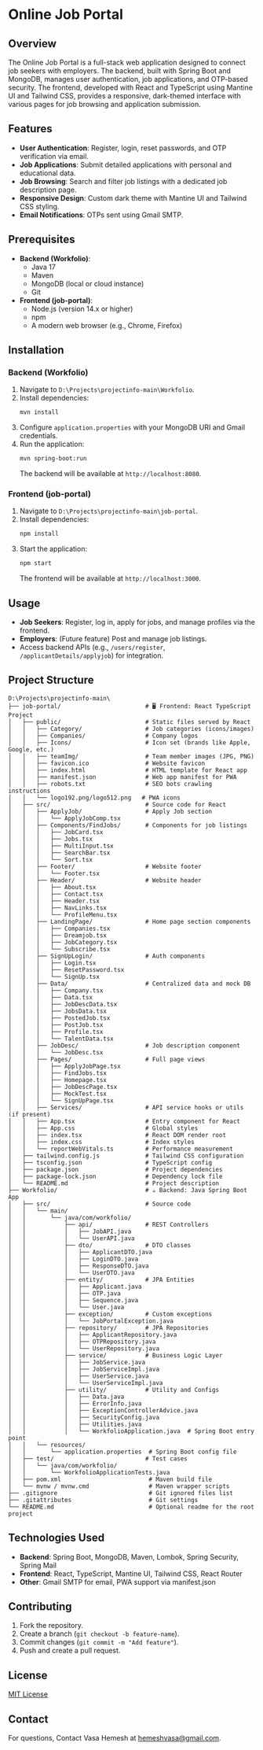 # Online Job Portal

## Overview
The Online Job Portal is a full-stack web application designed to connect job seekers with employers. The backend, built with Spring Boot and MongoDB, manages user authentication, job applications, and OTP-based security. The frontend, developed with React and TypeScript using Mantine UI and Tailwind CSS, provides a responsive, dark-themed interface with various pages for job browsing and application submission.

## Features
- **User Authentication**: Register, login, reset passwords, and OTP verification via email.
- **Job Applications**: Submit detailed applications with personal and educational data.
- **Job Browsing**: Search and filter job listings with a dedicated job description page.
- **Responsive Design**: Custom dark theme with Mantine UI and Tailwind CSS styling.
- **Email Notifications**: OTPs sent using Gmail SMTP.

## Prerequisites
- **Backend (Workfolio)**:
  - Java 17
  - Maven
  - MongoDB (local or cloud instance)
  - Git
- **Frontend (job-portal)**:
  - Node.js (version 14.x or higher)
  - npm
  - A modern web browser (e.g., Chrome, Firefox)

## Installation

### Backend (Workfolio)
1. Navigate to `D:\Projects\projectinfo-main\Workfolio`.
2. Install dependencies:
   ```bash
   mvn install
   ```
3. Configure `application.properties` with your MongoDB URI and Gmail credentials.
4. Run the application:
   ```bash
   mvn spring-boot:run
   ```
   The backend will be available at `http://localhost:8080`.

### Frontend (job-portal)
1. Navigate to `D:\Projects\projectinfo-main\job-portal`.
2. Install dependencies:
   ```bash
   npm install
   ```
3. Start the application:
   ```bash
   npm start
   ```
   The frontend will be available at `http://localhost:3000`.

## Usage
- **Job Seekers**: Register, log in, apply for jobs, and manage profiles via the frontend.
- **Employers**: (Future feature) Post and manage job listings.
- Access backend APIs (e.g., `/users/register`, `/applicantDetails/applyjob`) for integration.

## Project Structure
```
D:\Projects\projectinfo-main\
├── job-portal/                        # 🖥️ Frontend: React TypeScript Project
│   ├── public/                        # Static files served by React
│   │   ├── Category/                  # Job categories (icons/images)
│   │   ├── Companies/                 # Company logos
│   │   ├── Icons/                     # Icon set (brands like Apple, Google, etc.)
│   │   ├── teamImg/                   # Team member images (JPG, PNG)
│   │   ├── favicon.ico                # Website favicon
│   │   ├── index.html                 # HTML template for React app
│   │   ├── manifest.json              # Web app manifest for PWA
│   │   ├── robots.txt                 # SEO bots crawling instructions
│   │   └── logo192.png/logo512.png   # PWA icons
│   ├── src/                           # Source code for React
│   │   ├── ApplyJob/                  # Apply Job section
│   │   │   └── ApplyJobComp.tsx
│   │   ├── Components/FindJobs/       # Components for job listings
│   │   │   ├── JobCard.tsx
│   │   │   ├── Jobs.tsx
│   │   │   ├── MultiInput.tsx
│   │   │   ├── SearchBar.tsx
│   │   │   └── Sort.tsx
│   │   ├── Footer/                    # Website footer
│   │   │   └── Footer.tsx
│   │   ├── Header/                    # Website header
│   │   │   ├── About.tsx
│   │   │   ├── Contact.tsx
│   │   │   ├── Header.tsx
│   │   │   ├── NavLinks.tsx
│   │   │   └── ProfileMenu.tsx
│   │   ├── LandingPage/               # Home page section components
│   │   │   ├── Companies.tsx
│   │   │   ├── Dreamjob.tsx
│   │   │   ├── JobCategory.tsx
│   │   │   └── Subscribe.tsx
│   │   ├── SignUpLogin/               # Auth components
│   │   │   ├── Login.tsx
│   │   │   ├── ResetPassword.tsx
│   │   │   └── SignUp.tsx
│   │   ├── Data/                      # Centralized data and mock DB
│   │   │   ├── Company.tsx
│   │   │   ├── Data.tsx
│   │   │   ├── JobDescData.tsx
│   │   │   ├── JobsData.tsx
│   │   │   ├── PostedJob.tsx
│   │   │   ├── PostJob.tsx
│   │   │   ├── Profile.tsx
│   │   │   └── TalentData.tsx
│   │   ├── JobDesc/                   # Job description component
│   │   │   └── JobDesc.tsx
│   │   ├── Pages/                     # Full page views
│   │   │   ├── ApplyJobPage.tsx
│   │   │   ├── FindJobs.tsx
│   │   │   ├── Homepage.tsx
│   │   │   ├── JobDescPage.tsx
│   │   │   ├── MockTest.tsx
│   │   │   └── SignUpPage.tsx
│   │   ├── Services/                  # API service hooks or utils (if present)
│   │   ├── App.tsx                    # Entry component for React
│   │   ├── App.css                    # Global styles
│   │   ├── index.tsx                  # React DOM render root
│   │   ├── index.css                  # Index styles
│   │   └── reportWebVitals.ts         # Performance measurement
│   ├── tailwind.config.js             # Tailwind CSS configuration
│   ├── tsconfig.json                  # TypeScript config
│   ├── package.json                   # Project dependencies
│   ├── package-lock.json              # Dependency lock file
│   └── README.md                      # Project description
├── Workfolio/                         # ☕ Backend: Java Spring Boot App
│   ├── src/                           # Source code
│   │   └── main/
│   │       └── java/com/workfolio/
│   │           ├── api/               # REST Controllers
│   │           │   ├── JobAPI.java
│   │           │   └── UserAPI.java
│   │           ├── dto/               # DTO classes
│   │           │   ├── ApplicantDTO.java
│   │           │   ├── LoginDTO.java
│   │           │   ├── ResponseDTO.java
│   │           │   └── UserDTO.java
│   │           ├── entity/            # JPA Entities
│   │           │   ├── Applicant.java
│   │           │   ├── OTP.java
│   │           │   ├── Sequence.java
│   │           │   └── User.java
│   │           ├── exception/         # Custom exceptions
│   │           │   └── JobPortalException.java
│   │           ├── repository/        # JPA Repositories
│   │           │   ├── ApplicantRepository.java
│   │           │   ├── OTPRepository.java
│   │           │   └── UserRepository.java
│   │           ├── service/           # Business Logic Layer
│   │           │   ├── JobService.java
│   │           │   ├── JobServiceImpl.java
│   │           │   ├── UserService.java
│   │           │   └── UserServiceImpl.java
│   │           ├── utility/           # Utility and Configs
│   │           │   ├── Data.java
│   │           │   ├── ErrorInfo.java
│   │           │   ├── ExceptionControllerAdvice.java
│   │           │   ├── SecurityConfig.java
│   │           │   ├── Utilities.java
│   │           │   └── WorkfolioApplication.java  # Spring Boot entry point
│   │   └── resources/
│   │       └── application.properties  # Spring Boot config file
│   ├── test/                          # Test cases
│   │   └── java/com/workfolio/
│   │       └── WorkfolioApplicationTests.java
│   ├── pom.xml                         # Maven build file
│   └── mvnw / mvnw.cmd                 # Maven wrapper scripts
├── .gitignore                          # Git ignored files list
├── .gitattributes                      # Git settings
└── README.md                           # Optional readme for the root project
```

## Technologies Used
- **Backend**: Spring Boot, MongoDB, Maven, Lombok, Spring Security, Spring Mail
- **Frontend**: React, TypeScript, Mantine UI, Tailwind CSS, React Router
- **Other**: Gmail SMTP for email, PWA support via manifest.json

## Contributing
1. Fork the repository.
2. Create a branch (`git checkout -b feature-name`).
3. Commit changes (`git commit -m "Add feature"`).
4. Push and create a pull request.

## License
[MIT License](LICENSE)

## Contact
For questions, 
Contact Vasa Hemesh 
at hemeshvasa@gmail.com.
